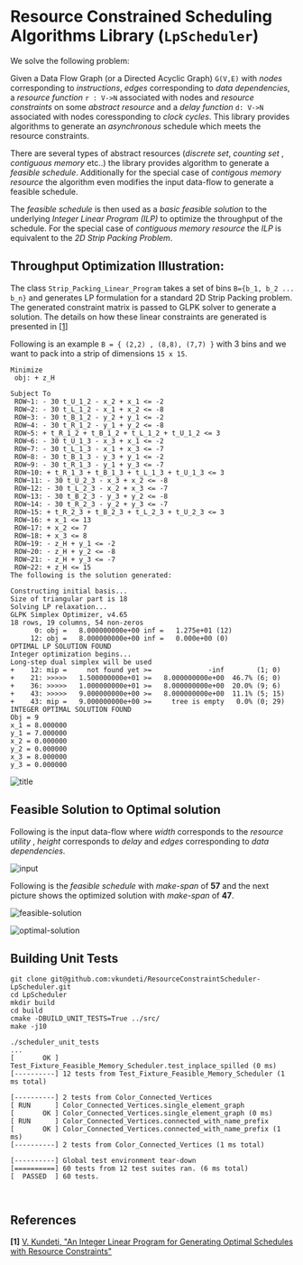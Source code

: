 # Resource Constrained Scheduling Algorithms Library (`LpScheduler`)
We solve the following problem:

Given a Data Flow Graph (or a Directed Acyclic Graph)  `G(V,E)`  with *nodes* corresponding to *instructions*,  *edges* corresponding to *data dependencies*,  a *resource function* `r : V->N` associated with nodes and *resource constraints* on some *abstract resource* and a *delay function* `d: V->N` associated with nodes coressponding to *clock cycles*. This library provides algorithms to generate an *asynchronous* schedule which meets the resource constraints.

There are several types of abstract resources (*discrete set*, *counting set* , *contiguous memory* etc..) the library provides algorithm to generate a *feasible schedule*. Additionally for the special case of *contigous memory resource* the algorithm even modifies the input data-flow to generate a feasible schedule.

The *feasible schedule* is then used as a *basic feasible solution* to the underlying *Integer Linear Program (ILP)* to optimize the throughput of the schedule. For the special case of *contiguous memory resource* the *ILP* is equivalent to the *2D Strip Packing Problem*.

## Throughput Optimization Illustration:
The class `Strip_Packing_Linear_Program` takes a set of bins `B={b_1, b_2 ... b_n}` and generates LP formulation for a standard 2D Strip Packing problem. The generated constraint matrix is passed to GLPK solver to generate a solution. The details on how these linear constraints are generated is presented in [[1]](https://intel-my.sharepoint.com/:w:/p/vamsi_k_kundeti/EfLet7oMOrJHii-iMj65recBywuUHw2NvMznGgSiNl5ovw?e=1sILej)


Following is an example `B = { (2,2) , (8,8), (7,7) }` with 3 bins and we want to pack into a strip of dimensions `15 x 15`.
```
Minimize                                                                           
 obj: + z_H                                                                        
                                                                                   
Subject To                                                                         
 ROW~1: - 30 t_U_1_2 - x_2 + x_1 <= -2                                             
 ROW~2: - 30 t_L_1_2 - x_1 + x_2 <= -8                                             
 ROW~3: - 30 t_B_1_2 - y_2 + y_1 <= -2                                             
 ROW~4: - 30 t_R_1_2 - y_1 + y_2 <= -8                                             
 ROW~5: + t_R_1_2 + t_B_1_2 + t_L_1_2 + t_U_1_2 <= 3                               
 ROW~6: - 30 t_U_1_3 - x_3 + x_1 <= -2                                             
 ROW~7: - 30 t_L_1_3 - x_1 + x_3 <= -7                                             
 ROW~8: - 30 t_B_1_3 - y_3 + y_1 <= -2                                             
 ROW~9: - 30 t_R_1_3 - y_1 + y_3 <= -7                                             
 ROW~10: + t_R_1_3 + t_B_1_3 + t_L_1_3 + t_U_1_3 <= 3                              
 ROW~11: - 30 t_U_2_3 - x_3 + x_2 <= -8                                            
 ROW~12: - 30 t_L_2_3 - x_2 + x_3 <= -7                                            
 ROW~13: - 30 t_B_2_3 - y_3 + y_2 <= -8                                            
 ROW~14: - 30 t_R_2_3 - y_2 + y_3 <= -7                                            
 ROW~15: + t_R_2_3 + t_B_2_3 + t_L_2_3 + t_U_2_3 <= 3                              
 ROW~16: + x_1 <= 13                                                               
 ROW~17: + x_2 <= 7                                                                
 ROW~18: + x_3 <= 8                                                                
 ROW~19: - z_H + y_1 <= -2                                                         
 ROW~20: - z_H + y_2 <= -8                                                         
 ROW~21: - z_H + y_3 <= -7                                                         
 ROW~22: + z_H <= 15                                                               
The following is the solution generated:

Constructing initial basis...                                                      
Size of triangular part is 18                                                      
Solving LP relaxation...                                                           
GLPK Simplex Optimizer, v4.65                                                      
18 rows, 19 columns, 54 non-zeros                                                  
      0: obj =   8.000000000e+00 inf =   1.275e+01 (12)                            
     12: obj =   8.000000000e+00 inf =   0.000e+00 (0)                             
OPTIMAL LP SOLUTION FOUND                                                          
Integer optimization begins...                                                     
Long-step dual simplex will be used                                                
+    12: mip =     not found yet >=              -inf        (1; 0)                
+    21: >>>>>   1.500000000e+01 >=   8.000000000e+00  46.7% (6; 0)                
+    36: >>>>>   1.000000000e+01 >=   8.000000000e+00  20.0% (9; 6)                
+    43: >>>>>   9.000000000e+00 >=   8.000000000e+00  11.1% (5; 15)               
+    43: mip =   9.000000000e+00 >=     tree is empty   0.0% (0; 29)               
INTEGER OPTIMAL SOLUTION FOUND                                                     
Obj = 9                                                                            
x_1 = 8.000000                                                                     
y_1 = 7.000000                                                                     
x_2 = 0.000000                                                                     
y_2 = 0.000000                                                                     
x_3 = 8.000000                                                                     
y_3 = 0.000000       
```
![title](https://user-images.githubusercontent.com/55415836/104082178-e0295600-51e8-11eb-96ca-92ee160e65d1.png)


## Feasible Solution to Optimal solution
Following is the input data-flow where *width* corresponds to the *resource utility* ,  *height* corresponds to *delay* and *edges* corresponding to *data dependencies*.

![input](https://user-images.githubusercontent.com/55415836/189461009-d30e9038-bf32-4a3b-8758-69260fb9f6dc.png)

Following is the *feasible schedule* with *make-span* of **57** and the next picture shows the optimized solution with *make-span* of **47**.

![feasible-solution](https://user-images.githubusercontent.com/55415836/189461012-00a024e1-c15b-4f60-941c-1952dc1a08e0.png)


![optimal-solution](https://user-images.githubusercontent.com/55415836/189461015-4581b4f3-d422-44cb-95f8-f6be5e57bf1c.png)

## Building Unit Tests

```
git clone git@github.com:vkundeti/ResourceConstraintScheduler-LpScheduler.git
cd LpScheduler
mkdir build
cd build
cmake -DBUILD_UNIT_TESTS=True ../src/
make -j10

./scheduler_unit_tests
...
[       OK ] Test_Fixture_Feasible_Memory_Scheduler.test_inplace_spilled (0 ms)
[----------] 12 tests from Test_Fixture_Feasible_Memory_Scheduler (1 ms total)

[----------] 2 tests from Color_Connected_Vertices
[ RUN      ] Color_Connected_Vertices.single_element_graph
[       OK ] Color_Connected_Vertices.single_element_graph (0 ms)
[ RUN      ] Color_Connected_Vertices.connected_with_name_prefix
[       OK ] Color_Connected_Vertices.connected_with_name_prefix (1 ms)
[----------] 2 tests from Color_Connected_Vertices (1 ms total)

[----------] Global test environment tear-down
[==========] 60 tests from 12 test suites ran. (6 ms total)
[  PASSED  ] 60 tests.



```
## References

**[1]** [V. Kundeti, "An Integer Linear Program for Generating Optimal Schedules with Resource Constraints"](https://intel-my.sharepoint.com/:w:/r/personal/vamsi_k_kundeti_intel_com/_layouts/15/Doc.aspx?sourcedoc=%7BBAB7DEF2-3A0C-47B2-8A2F-A2323EB9ADE7%7D&file=An%20Integer%20Linear%20Programming%20Fomulation%20for%20Generating%20Optimal%20Schedules%20with%20Resource%20Constraints..docx&action=default&mobileredirect=true)

